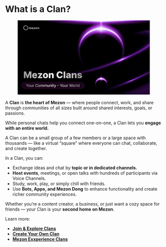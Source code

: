 # What is a Clan?

<figure><img src="../.gitbook/assets/image (30).png" alt=""><figcaption></figcaption></figure>

A **Clan** is **the heart of Mezon** — where people connect, work, and share through communities of all sizes built around shared interests, goals, or passions.&#x20;

While personal chats help you connect one-on-one, a Clan lets you **engage with an entire world.**

A Clan can be a small group of a few members or a large space with thousands — like a virtual “square” where everyone can chat, collaborate, and create together.

In a Clan, you can:

* Exchange ideas and chat by **topic or in dedicated channels.**
* **Host events**, meetings, or open talks with hundreds of participants via Voice Channels.
* Study, work, play, or simply chill with friends.
* Use **Bots, Apps, and Mezon Dong** to enhance functionality and create richer community experiences.

Whether you’re a content creator, a business, or just want a cozy space for friends — your Clan is your **second home on Mezon**.

Learn more:

* [**Join & Explore Clans**](join-and-explore-clans.md)
* [**Create Your Own Clan**](create-your-own-clan/)
* [**Mezon Exxperience Clans**](mezon-experience-clans/)
